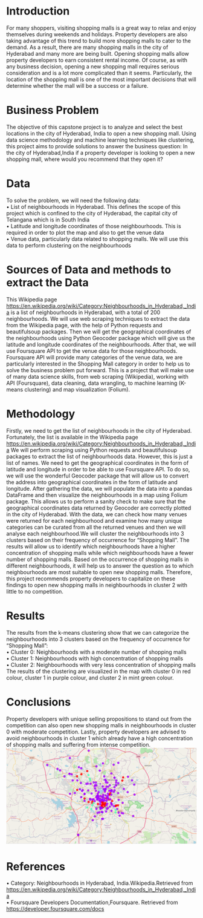 # Introduction
For many shoppers, visiting shopping malls is a great way to relax and enjoy themselves during weekends and holidays. Property developers are also taking advantage of this trend to build more shopping malls to cater to the demand. As a result, there are many shopping malls in the city of Hyderabad and many more are being built. Opening shopping malls allow property developers to earn consistent rental income. Of course, as with any business decision, opening a new shopping mall requires serious consideration and is a lot more complicated than it seems. Particularly, the location of the shopping mall is one of the most important decisions that will determine whether the mall will be a success or a failure.

# Business Problem
The objective of this capstone project is to analyze and select the best locations in the city of Hyderabad, India to open a new shopping mall. Using data science methodology and machine learning techniques like clustering, this project aims to provide solutions to answer the business question: In the city of Hyderabad,India if a property developer is looking to open a new shopping mall, where would you recommend that they open it?

# Data
To solve the problem, we will need the following data: <br/>
• List of neighbourhoods in Hyderabad. This defines the scope of this project which is confined to the city of Hyderabad, the capital city of Telangana which is in South India <br/>
• Latitude and longitude coordinates of those neighbourhoods. This is required in order to plot the map and also to get the venue data <br/>
• Venue data, particularly data related to shopping malls. We will use this data to perform clustering on the neighbourhoods

# Sources of Data and methods to extract the Data
This Wikipedia page <a href="https://en.wikipedia.org/wiki/Category:Neighbourhoods_in_Hyderabad,_India">https://en.wikipedia.org/wiki/Category:Neighbourhoods_in_Hyderabad,_India</a> is a list of neighbourhoods in Hyderabad, with a total of 200 neighbourhoods. We will use web scraping techniques to extract the data from the Wikipedia page, with the help of
Python requests and beautifulsoup packages. Then we will get the geographical coordinates of the neighbourhoods using Python Geocoder package which will give us the latitude and longitude coordinates of the neighbourhoods. After that, we will use Foursquare API to get the venue data for those neighbourhoods. Foursquare API will provide many categories of the venue data, we are particularly interested in the Shopping Mall category in order to help us to solve the business problem put forward. This is a project that will make use of many data science skills, from web scraping (Wikipedia), working with API (Foursquare), data cleaning, data wrangling, to machine learning (K-means clustering) and map visualization (Folium).

# Methodology
Firstly, we need to get the list of neighbourhoods in the city of Hyderabad. Fortunately, the list is available in the Wikipedia page <a href="https://en.wikipedia.org/wiki/Category:Neighbourhoods_in_Hyderabad,_India">https://en.wikipedia.org/wiki/Category:Neighbourhoods_in_Hyderabad,_India</a> We will perform scraping using Python requests and beautifulsoup packages to extract the list of neighbourhoods data. However, this is just a list of names. We need to get the geographical coordinates in the form of latitude and longitude in order to be able to use Foursquare API. To do so, we will use the wonderful Geocoder package that will allow us to convert the address into geographical coordinates in the form of latitude and longitude. After gathering the data, we will populate the data into a pandas DataFrame and then visualize the neighbourhoods in a map using Folium package. This allows us to perform a sanity check to make sure that the geographical coordinates data returned by Geocoder are correctly plotted in the city of Hyderabad. With the data, we can check how many venues were returned for each neighbourhood and examine how many unique categories can be curated from all the returned venues and then we will analyse each neighbourhood.We will cluster the neighbourhoods into 3 clusters based on their frequency of occurrence for “Shopping Mall”. The results will allow us to identify which neighbourhoods have a higher concentration of shopping malls while which neighbourhoods have a fewer number of shopping malls. Based on the occurrence of shopping malls in different neighbourhoods, it will help us to answer the question as to which neighbourhoods are most suitable to open new shopping malls. Therefore, this project recommends property developers to capitalize on these findings to open new shopping malls in neighbourhoods in cluster 2 with little to no competition.

# Results
The results from the k-means clustering show that we can categorize the neighbourhoods into 3 clusters based on the frequency of occurrence for “Shopping Mall”:<br/>
• Cluster 0: Neighbourhoods with a moderate number of shopping malls <br/>
• Cluster 1: Neighbourhoods with high concentration of shopping malls <br/>
• Cluster 2: Neighbourhoods with very less concentration of shopping malls <br/>
The results of the clustering are visualized in the map with cluster 0 in red colour, cluster 1 in purple colour, and cluster 2 in mint green colour.

# Conclusions
Property developers with unique selling propositions to stand out from the competition can also open new shopping malls in neighbourhoods in cluster 0 with moderate competition. Lastly, property developers are advised to avoid
neighbourhoods in cluster 1 which already have a high concentration of shopping malls and suffering from intense competition.
![](Week5/hyderabad_map.png)

# References
• Category: Neighbourhoods in Hyderabad, India.Wikipedia.Retrieved from <a href="https://en.wikipedia.org/wiki/Category:Neighbourhoods_in_Hyderabad,_India">https://en.wikipedia.org/wiki/Category:Neighbourhoods_in_Hyderabad,_India</a> <br/>
• Foursquare Developers Documentation,Foursquare. Retrieved from <a href="https://developer.foursquare.com/docs">https://developer.foursquare.com/docs</a>

